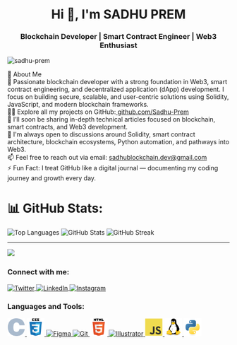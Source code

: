 <h1 align="center">Hi 👋, I'm SADHU PREM</h1>
<h3 align="center">Blockchain Developer | Smart Contract Engineer | Web3 Enthusiast</h3>

<p align="left">
  <img src="https://komarev.com/ghpvc/?username=sadhu-prem&label=Profile%20views&color=0e75b6&style=flat" alt="sadhu-prem" />
</p>



💫 About Me<br>
🚀 Passionate blockchain developer with a strong foundation in Web3, smart contract engineering, and decentralized application (dApp) development. I focus on building secure, scalable, and user-centric solutions using Solidity, JavaScript, and modern blockchain frameworks.
<br>
👨‍💻 Explore all my projects on GitHub:[ github.com/Sadhu-Prem](https://github.com/Sadhu-Prem)
<br>
📝 I’ll soon be sharing in-depth technical articles focused on blockchain, smart contracts, and Web3 development.
<br>
💬 I'm always open to discussions around Solidity, smart contract architecture, blockchain ecosystems, Python automation, and pathways into Web3.
<br>
📫 Feel free to reach out via email: sadhublockchain.dev@gmail.com
<br>
⚡ Fun Fact: I treat GitHub like a digital journal — documenting my coding journey and growth every day. 



# 📊 GitHub Stats:

<!-- 1. Top Languages -->
<img src="https://github-readme-stats.vercel.app/api/top-langs/?username=Sadhu-Prem&theme=dark&hide_border=false&include_all_commits=true&count_private=true&layout=compact" alt="Top Languages" />

<!-- 2. GitHub Stats -->
<img src="https://github-readme-stats.vercel.app/api?username=Sadhu-Prem&theme=dark&hide_border=false&include_all_commits=true&count_private=true" alt="GitHub Stats" />

<!-- 3. GitHub Streak Stats -->
<img src="https://nirzak-streak-stats.vercel.app/?user=Sadhu-Prem&theme=dark&hide_border=false" alt="GitHub Streak" />

---

[![](https://visitcount.itsvg.in/api?id=Sadhu-Prem&icon=0&color=0)](https://visitcount.itsvg.in)

<!-- Proudly created with GPRM ( https://gprm.itsvg.in ) -->

<h3 align="left">Connect with me:</h3>
<p align="left">
  <a href="https://twitter.com/sadhudev007" target="_blank">
    <img align="center" src="https://raw.githubusercontent.com/rahuldkjain/github-profile-readme-generator/master/src/images/icons/Social/twitter.svg" alt="Twitter" height="30" width="40" />
  </a>
  <a href="https://www.linkedin.com/in/sadhu-prem-297199371/" target="_blank">
    <img align="center" src="https://raw.githubusercontent.com/rahuldkjain/github-profile-readme-generator/master/src/images/icons/Social/linked-in-alt.svg" alt="LinkedIn" height="30" width="40" />
  </a>
  <a href="https://www.instagram.com/prem_x_fitness/?igsh=eGdlcnd3d2plZGQ1" target="_blank">
    <img align="center" src="https://raw.githubusercontent.com/rahuldkjain/github-profile-readme-generator/master/src/images/icons/Social/instagram.svg" alt="Instagram" height="30" width="40" />
  </a>
</p>

<h3 align="left">Languages and Tools:</h3>
<p align="left">
  <a href="https://www.cprogramming.com/" target="_blank" rel="noreferrer">
    <img src="https://raw.githubusercontent.com/devicons/devicon/master/icons/c/c-original.svg" alt="C" width="40" height="40" />
  </a>
  <a href="https://www.w3schools.com/css/" target="_blank" rel="noreferrer">
    <img src="https://raw.githubusercontent.com/devicons/devicon/master/icons/css3/css3-original-wordmark.svg" alt="CSS3" width="40" height="40" />
  </a>
  <a href="https://www.figma.com/" target="_blank" rel="noreferrer">
    <img src="https://www.vectorlogo.zone/logos/figma/figma-icon.svg" alt="Figma" width="40" height="40" />
  </a>
  <a href="https://git-scm.com/" target="_blank" rel="noreferrer">
    <img src="https://www.vectorlogo.zone/logos/git-scm/git-scm-icon.svg" alt="Git" width="40" height="40" />
  </a>
  <a href="https://www.w3.org/html/" target="_blank" rel="noreferrer">
    <img src="https://raw.githubusercontent.com/devicons/devicon/master/icons/html5/html5-original-wordmark.svg" alt="HTML5" width="40" height="40" />
  </a>
  <a href="https://www.adobe.com/in/products/illustrator.html" target="_blank" rel="noreferrer">
    <img src="https://www.vectorlogo.zone/logos/adobe_illustrator/adobe_illustrator-icon.svg" alt="Illustrator" width="40" height="40" />
  </a>
  <a href="https://developer.mozilla.org/en-US/docs/Web/JavaScript" target="_blank" rel="noreferrer">
    <img src="https://raw.githubusercontent.com/devicons/devicon/master/icons/javascript/javascript-original.svg" alt="JavaScript" width="40" height="40" />
  </a>
  <a href="https://www.linux.org/" target="_blank" rel="noreferrer">
    <img src="https://raw.githubusercontent.com/devicons/devicon/master/icons/linux/linux-original.svg" alt="Linux" width="40" height="40" />
  </a>
  <a href="https://www.python.org" target="_blank" rel="noreferrer">
    <img src="https://raw.githubusercontent.com/devicons/devicon/master/icons/python/python-original.svg" alt="Python" width="40" height="40" />
  </a>
</p>
